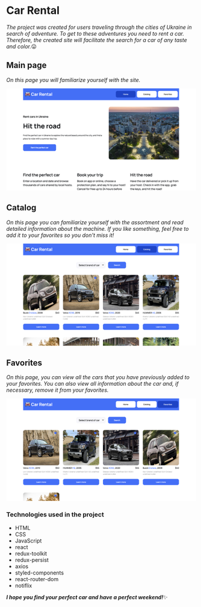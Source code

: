 # Car Rental

*The project was created for users traveling through the cities of Ukraine in search of adventure. To get to these adventures you need to rent a car. Therefore, the created site will facilitate the search for a car of any taste and color.*:stuck_out_tongue:

## Main page 

  *On this page you will familiarize yourself with the site.*

  ![main page](./public//main-page.png)

## Catalog 

*On this page you can familiarize yourself with the assortment and read detailed information about the machine. If you like something, feel free to add it to your favorites so you don't miss it!*

![catalog](./public//catalog.png)

## Favorites 

*On this page, you can view all the cars that you have previously added to your favorites. You can also view all information about the car and, if necessary, remove it from your favorites.*

![favorites](./public//favorites.png)


### Technologies used in the project

+ HTML
+ CSS
+ JavaScript
+ react
+ redux-toolkit
+ redux-persist
+ axios
+ styled-components
+ react-router-dom
+ notiflix


***I hope you find your perfect car and have a perfect weekend!***:sparkles:


